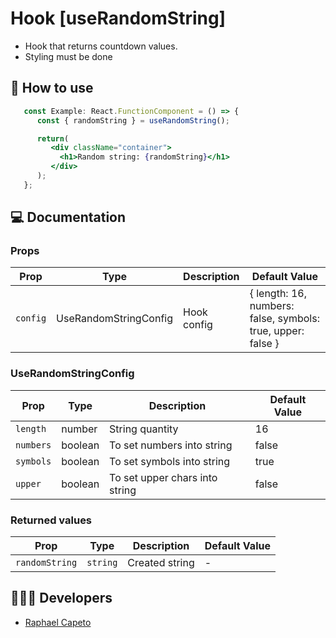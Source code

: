 # Hook [useRandomString]

- Hook that returns countdown values.
- Styling must be done

## 🚀 How to use

```jsx
   const Example: React.FunctionComponent = () => {
      const { randomString } = useRandomString();

      return(
         <div className="container">
           <h1>Random string: {randomString}</h1>
         </div>
      );
   };
```

## 💻 Documentation

### Props

| Prop | Type | Description                                                                                                                                         | Default Value |
| --------- | -------- | ------------------------------------------------------------------------------------------------------------------------------------------------------- | ----------------- |
| `config`  | UseRandomStringConfig |  Hook config | { length: 16, numbers: false, symbols: true, upper: false } |


### UseRandomStringConfig

| Prop | Type | Description                                                                                                                                         | Default Value |
| --------- | -------- | ------------------------------------------------------------------------------------------------------------------------------------------------------- | ----------------- |
| `length`  | number |  String quantity |  16 |
| `numbers`  | boolean |  To set numbers into string | false |
| `symbols`  | boolean |  To set symbols into string | true |
| `upper`  | boolean |  To set upper chars into string |  false |



### Returned values

| Prop | Type | Description                                                                                                                                         | Default Value |
| --------- | -------- | ------------------------------------------------------------------------------------------------------------------------------------------------------- | ----------------- |
| `randomString`  | `string` | Created string  | - |


## 👨🏻‍💻 Developers
- [Raphael Capeto](https://github.com/rcapeto)


